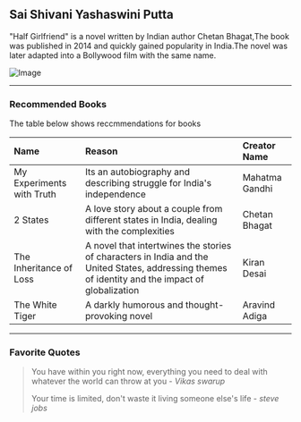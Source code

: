 ## Sai Shivani Yashaswini Putta

"Half Girlfriend" is a novel written by Indian author Chetan Bhagat,The book was published in 2014 and quickly gained popularity in India.The novel was later adapted into a Bollywood film with the same name.

![Image](https://github.com/Yashaswini1308/from-Putta/assets/156264564/36444236-89b4-45fb-8486-fb024a77e4c4)

---

### Recommended Books

The table below shows reccmmendations for books

|Name          |Reason                    |Creator Name        |
|:-------------|:-------------------------|:-------------------|
|My Experiments with Truth|Its an autobiography and describing struggle for India's independence|Mahatma Gandhi|
|2 States|A love story about a couple from different states in India, dealing with the complexities|Chetan Bhagat|
|The Inheritance of Loss|A novel that intertwines the stories of characters in India and the United States, addressing themes of identity and the impact of globalization|Kiran Desai|
|The White Tiger|A darkly humorous and thought-provoking novel|Aravind Adiga|

---

### Favorite Quotes
>You have within you right now, everything you need to deal with whatever the world can throw at you - *Vikas swarup*
>
>Your time is limited, don't waste it living someone else's life - *steve jobs*